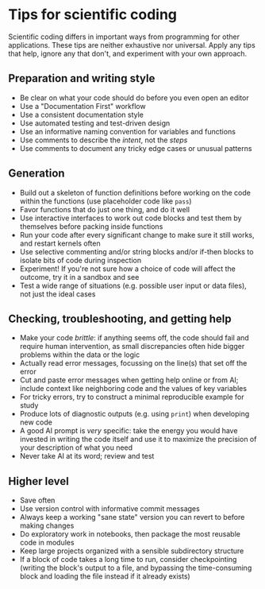 # Tips for scientific coding

Scientific coding differs in important ways from programming for other applications. These tips are neither exhaustive nor universal. Apply any tips that help, ignore any that don't, and experiment with your own approach.

## Preparation and writing style

- Be clear on what your code should do before you even open an editor
- Use a "Documentation First" workflow
- Use a consistent documentation style
- Use automated testing and test-driven design
- Use an informative naming convention for variables and functions
- Use comments to describe the _intent_, not the _steps_
- Use comments to document any tricky edge cases or unusual patterns


## Generation

- Build out a skeleton of function definitions before working on the code within the functions (use placeholder code like `pass`)
- Favor functions that do just one thing, and do it well
- Use interactive interfaces to work out code blocks and test them by themselves before packing inside functions
- Run your code after every significant change to make sure it still works, and restart kernels often
- Use selective commenting and/or string blocks and/or if-then blocks to isolate bits of code during inspection
- Experiment! If you're not sure how a choice of code will affect the outcome, try it in a sandbox and see
- Test a wide range of situations (e.g. possible user input or data files), not just the ideal cases

## Checking, troubleshooting, and getting help

- Make your code _brittle_: if anything seems off, the code should fail and require human intervention, as small discrepancies often hide bigger problems within the data or the logic
- Actually read error messages, focussing on the line(s) that set off the error
- Cut and paste error messages when getting help online or from AI; include context like neighboring code and the values of key variables
- For tricky errors, try to construct a minimal reproducible example for study
- Produce lots of diagnostic outputs (e.g. using `print`) when developing new code
- A good AI prompt is *very* specific: take the energy you would have invested in writing the code itself and use it to maximize the precision of your description of what you need
- Never take AI at its word; review and test


## Higher level

- Save often
- Use version control with informative commit messages
- Always keep a working "sane state" version you can revert to before making changes
- Do exploratory work in notebooks, then package the most reusable code in modules
- Keep large projects organized with a sensible subdirectory structure
- If a block of code takes a long time to run, consider checkpointing (writing the block's output to a file, and bypassing the time-consuming block and loading the file instead if it already exists)
